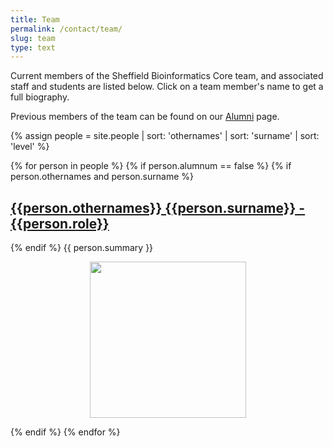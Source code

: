 ```yaml
---
title: Team
permalink: /contact/team/
slug: team
type: text
---
```


Current members of the Sheffield Bioinformatics Core team, and associated staff and students are listed below. Click on a team member's name to get a full biography.

Previous members of the team can be found on our [Alumni](../alumni) page.

{% assign people = site.people | sort: 'othernames' | sort: 'surname' | sort: 'level'  %}
<div class="people-list">
{% for person in people %}
    {% if person.alumnum == false %}
      {% if person.othernames and person.surname %}
        <h2><a href="{{person.url}}">{{person.othernames}} {{person.surname}} - {{person.role}}</a></h2>
      {% endif %}
      {{ person.summary }}
      <p style="text-align:center;">
  <img src="/assets/images/people/{{person.othernames}}.jpg" width="250">
</p>
    {% endif %}
{% endfor %}
</div>

